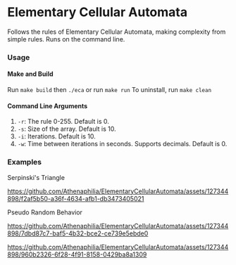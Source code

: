 # Elementary Cellular Automata

Follows the rules of Elementary Cellular Automata, making complexity from simple rules.
Runs on the command line.

### Usage

#### Make and Build

Run `make build` then `./eca` or run `make run`
To uninstall, run `make clean`

#### Command Line Arguments

1. `-r`: The rule 0-255. Default is 0.
2. `-s`: Size of the array. Default is 10.
3. `-i`: Iterations. Default is 10.
4. `-w`: Time between iterations in seconds. Supports decimals. Default is 0.

### Examples

Serpinski's Triangle


https://github.com/Athenaphilia/ElementaryCellularAutomata/assets/127344898/f2af5b50-a36f-4634-afb1-db3473405021


Pseudo Random Behavior


https://github.com/Athenaphilia/ElementaryCellularAutomata/assets/127344898/7dbd87c7-baf5-4b32-bce2-ce739e5ebde0


https://github.com/Athenaphilia/ElementaryCellularAutomata/assets/127344898/960b2326-6f28-4f91-8158-0429ba8a1309

